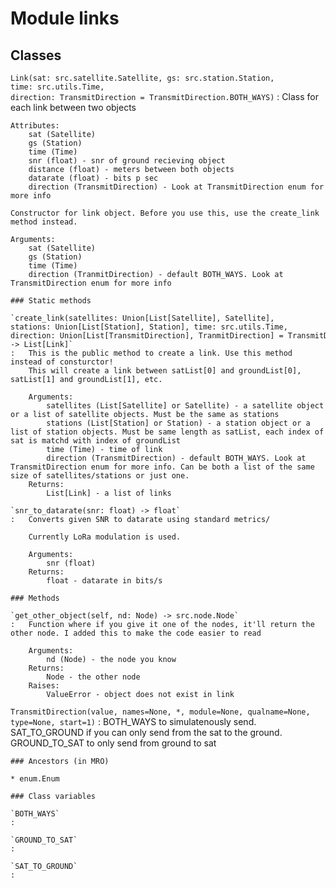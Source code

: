 Module links
============

Classes
-------

`Link(sat: src.satellite.Satellite, gs: src.station.Station, time: src.utils.Time, direction: TransmitDirection = TransmitDirection.BOTH_WAYS)`
:   Class for each link between two objects
    
    Attributes:
        sat (Satellite)
        gs (Station)
        time (Time)
        snr (float) - snr of ground recieving object
        distance (float) - meters between both objects
        datarate (float) - bits p sec
        direction (TransmitDirection) - Look at TransmitDirection enum for more info
    
    Constructor for link object. Before you use this, use the create_link method instead.
    
    Arguments:
        sat (Satellite)
        gs (Station)
        time (Time)
        direction (TranmitDirection) - default BOTH_WAYS. Look at TransmitDirection enum for more info

    ### Static methods

    `create_link(satellites: Union[List[Satellite], Satellite], stations: Union[List[Station], Station], time: src.utils.Time, direction: Union[List[TransmitDirection], TranmitDirection] = TransmitDirection.BOTH_WAYS) ‑> List[Link]`
    :   This is the public method to create a link. Use this method instead of consturctor!
        This will create a link between satList[0] and groundList[0], satList[1] and groundList[1], etc.
        
        Arguments:
            satellites (List[Satellite] or Satellite) - a satellite object or a list of satellite objects. Must be the same as stations
            stations (List[Station] or Station) - a station object or a list of station objects. Must be same length as satList, each index of sat is matchd with index of groundList
            time (Time) - time of link
            direction (TransmitDirection) - default BOTH_WAYS. Look at TransmitDirection enum for more info. Can be both a list of the same size of satellites/stations or just one.
        Returns:
            List[Link] - a list of links

    `snr_to_datarate(snr: float) ‑> float`
    :   Converts given SNR to datarate using standard metrics/
        
        Currently LoRa modulation is used.
        
        Arguments:
            snr (float)
        Returns:
            float - datarate in bits/s

    ### Methods

    `get_other_object(self, nd: Node) ‑> src.node.Node`
    :   Function where if you give it one of the nodes, it'll return the other node. I added this to make the code easier to read
        
        Arguments:
            nd (Node) - the node you know
        Returns:
            Node - the other node
        Raises:
            ValueError - object does not exist in link

`TransmitDirection(value, names=None, *, module=None, qualname=None, type=None, start=1)`
:   BOTH_WAYS to simulatenously send.
    SAT_TO_GROUND if you can only send from the sat to the ground.
    GROUND_TO_SAT to only send from ground to sat

    ### Ancestors (in MRO)

    * enum.Enum

    ### Class variables

    `BOTH_WAYS`
    :

    `GROUND_TO_SAT`
    :

    `SAT_TO_GROUND`
    :